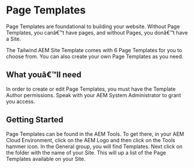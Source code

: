 # Page Templates

Page Templates are foundational to building your website. Without Page Templates, you canâ€™t have pages, and without Pages, you donâ€™t have a Site.

The Tailwind AEM Site Template comes with 6 Page Templates for you to choose from. You can also create your own Page Templates as you need.

## What youâ€™ll need

In order to create or edit Page Templates, you must have the Template Author permissions. Speak with your AEM System Administrator to grant you access.

## Getting Started

Page Templates can be found in the AEM Tools. To get there, in your AEM Cloud Environment, click on the AEM Logo and then click on the Tools hammer icon. In the General group, you will find Templates. Next click on the folder with the name of your Site. This will up a list of the Page Templates available on your Site.
